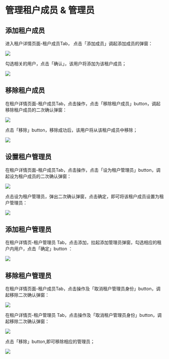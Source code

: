 # 管理租户成员 & 管理员

## 添加租户成员

进入租户详情页面-租户成员Tab， 点击「添加成员」调起添加成员的弹窗：

<img src="./images/tenantManagement/4-1.png" >

勾选相关的用户，点击「确认」，该用户将添加为该租户成员；

<img src="./images/tenantManagement/4-2.png" >

## 移除租户成员

在租户详情页面-租户成员Tab，点击操作，点击「移除租户成员」button，调起移除租户成员的二次确认弹窗：

<img src="./images/tenantManagement/4-3.png" >

点击「移除」button，移除成功后，该用户将从该租户成员中移除；

<img src="./images/tenantManagement/4-4.png" >

## 设置租户管理员

在租户详情页面-租户成员Tab，点击操作，点击「设为租户管理员」button，调起设为租户成员的二次确认弹窗：

<img src="./images/tenantManagement/4-5.png" >

点击设为租户管理员，弹出二次确认弹窗，点击确定，即可将该租户成员设置为租户管理员：

<img src="./images/tenantManagement/4-6.png" >

## 添加租户管理员

在租户详情页-租户管理员 Tab，点击添加，拉起添加管理员弹窗，勾选相应的租户内用户，点击「确定」button ：

<img src="./images/tenantManagement/4-7.png" >

## 移除租户管理员

在租户详情页面-租户成员Tab，点击操作及「取消租户管理员身份」button，调起移除二次确认弹窗：

<img src="./images/tenantManagement/4-8.png" >

在租户详情页-租户管理员 Tab，点击操作及「取消租户管理员身份」button，调起移除二次确认弹窗：

<img src="./images/tenantManagement/4-9.png" >

点击「移除」button,即可移除相应的管理员；

<img src="./images/tenantManagement/4-10.png" >
